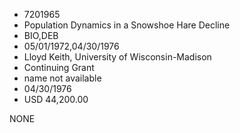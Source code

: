 * 7201965
* Population Dynamics in a Snowshoe Hare Decline
* BIO,DEB
* 05/01/1972,04/30/1976
* Lloyd Keith, University of Wisconsin-Madison
* Continuing Grant
*   name not available
* 04/30/1976
* USD 44,200.00

NONE